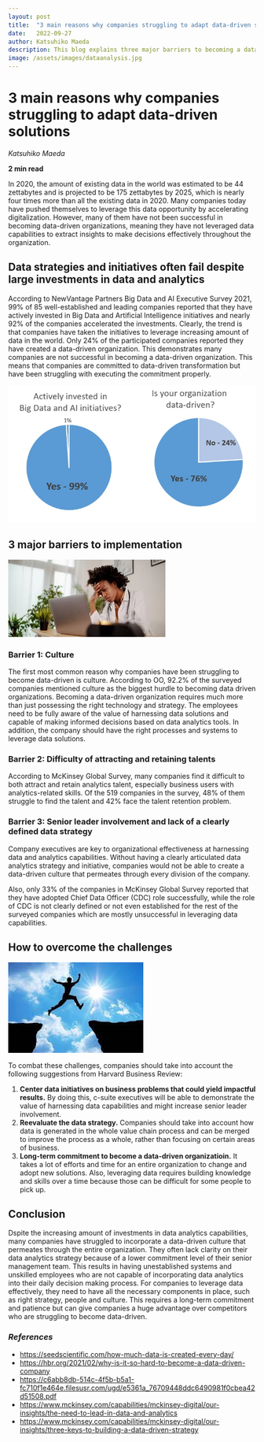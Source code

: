 ```yaml
---
layout: post
title:  "3 main reasons why companies struggling to adapt data-driven solutions"
date:   2022-09-27
author: Katsuhiko Maeda
description: This blog explains three major barriers to becoming a data driven organization and practical recommendations to overcome them. 
image: /assets/images/dataanalysis.jpg
---
```


# 3 main reasons why companies struggling to adapt data-driven solutions
*Katsuhiko Maeda*

**2 min read**

In 2020, the amount of existing data in the world was estimated to be 44 zettabytes and is projected to be 175 zettabytes by 2025, which is nearly four times more than all the existing data in 2020. Many companies today have pushed themselves to leverage this data opportunity by accelerating digitalization. However, many of them have not been successful in becoming data-driven organizations, meaning they have not leveraged data capabilities to extract insights to make decisions effectively throughout the organization. 


## Data strategies and initiatives often fail despite large investments in data and analytics
According to NewVantage Partners Big Data and AI Executive Survey 2021, 99% of 85 well-established and leading companies reported that they have actively invested in Big Data and Artificial Intelligence initiatives and nearly 92% of the companies accelerated the investments. Clearly, the trend is that companies have taken the initiatives to leverage increasing amount of data in the world. Only 24% of the participated companies reported they have created a data-driven organization. This demonstrates many companies are not successful in becoming a data-driven organization. This means that companies are committed to data-driven transformation but have been struggling with executing the commitment properly.

<img src="https://github.com/Kattsun2525/stat386-projects/raw/main/assets/images/AI-initiative-pie2.jpg" alt="" style="width:800px;"/>

## 3 major barriers to implementation
![alt text](/assets/images/challenges.jpg)
### Barrier 1: Culture
The first most common reason why companies have been struggling to become data-driven is culture. According to OO, 92.2% of the surveyed companies mentioned culture as the biggest hurdle to becoming data driven organizations. Becoming a data-driven organization requires much more than just possessing the right technology and strategy. The employees need to be fully aware of the value of harnessing data solutions and capable of making informed decisions based on data analytics tools. In addition, the company should have the right processes and systems to leverage data solutions.

### Barrier 2: Difficulty of attracting and retaining talents
According to McKinsey Global Survey, many companies find it difficult to both attract and retain analytics talent, especially business users with analytics-related skills. Of the 519 companies in the survey, 48% of them struggle to find the talent and 42% face the talent retention problem.  

### Barrier 3: Senior leader involvement and lack of a clearly defined data strategy
Company executives are key to organizational effectiveness at harnessing data and analytics capabilities. Without having a clearly articulated data analytics strategy and initiative, companies would not be able to create a data-driven culture that permeates through every division of the company. 

Also, only 33% of the companies in McKinsey Global Survey reported that they have adopted Chief Data Officer (CDC) role successfully, while the role of CDC is not clearly defined or not even established for the rest of the surveyed companies which are mostly unsuccessful in leveraging data capabilities. 


## How to overcome the challenges
![alt text](/assets/images/overcome2.jpg)

To combat these challenges, companies should take into account the following suggestions from Harvard Business Review:
1.	**Center data initiatives on business problems that could yield impactful results.** By doing this, c-suite executives will be able to demonstrate the value of harnessing data capabilities and might increase senior leader involvement.
2.	**Reevaluate the data strategy.** Companies should take into account how data is generated in the whole value chain process and can be merged to improve the process as a whole, rather than focusing on certain areas of business.
3.	**Long-term commitment to become a data-driven organizatioin.** It takes a lot of efforts and time for an entire organization to change and adopt new solutions. Also, leveraging data requires building knowledge and skills over a time because those can be difficult for some people to pick up.


## Conclusion
Dspite the increasing amount of investments in data analytics capabilities, many companies have struggled to incorporate a data-driven culture that permeates through the entire organization. They often lack clarity on their data analytics strategy because of a lower commitment level of their senior management team. This results in having unestablished systems and unskilled employees who are not capable of incorporating data analytics into their daily decision making process. For companies to leverage data effectively, they need to have all the necessary components in place, such as right strategy, people and culture. This requires a long-term commitment and patience but can give companies a huge advantage over competitors who are struggling to become data-driven. 


### *References*
- https://seedscientific.com/how-much-data-is-created-every-day/
- https://hbr.org/2021/02/why-is-it-so-hard-to-become-a-data-driven-company
- https://c6abb8db-514c-4f5b-b5a1-fc710f1e464e.filesusr.com/ugd/e5361a_76709448ddc6490981f0cbea42d51508.pdf
- https://www.mckinsey.com/capabilities/mckinsey-digital/our-insights/the-need-to-lead-in-data-and-analytics
- https://www.mckinsey.com/capabilities/mckinsey-digital/our-insights/three-keys-to-building-a-data-driven-strategy



